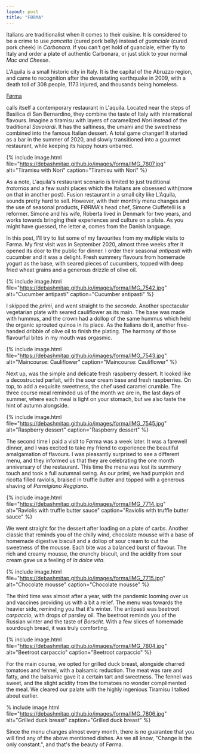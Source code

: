 ```yaml
---
layout: post
title: "FØRMA"
---
```


Italians are traditionalist when it comes to their cuisine. It is considered to be a crime to use *pancetta* (cured pork belly) instead of *guanciale* (cured pork cheek)
in *Carbonara*. If you can't get hold of guanciale, either fly to Italy and order a plate of authentic Carbonara, or just stick to your normal *Mac and Cheese*.

L'Aquila is a small historic city in Italy. It is the capital of the Abruzzo region, and came to recognition after the devastating earthquake in 2009, with a death toll of 308 people, 1173 injured, and thousands being homeless. 

<a href="https://www.formarestaurant.it">Førma</a></p> calls itself a contemporary restaurant in L'aquila. Located near the steps of Basilica di San Bernardino, they combine the taste of Italy with international flavours. Imagine a tiramisu with layers of caramelized *Nori* instead of the traditional *Savoiardi*. It has the saltiness, the umami and the sweetness combined into the famous Italian dessert. A total game changer! It started as a bar in the summer of 2020, and slowly transitioned into a gourmet restaurant, while keeping its happy hours unbarred.

{% 
include image.html 
file="https://debashmitap.github.io/images/forma/IMG_7807.jpg" 
alt="Tiramisu with Nori" 
caption="Tiramisu with Nori" 
%}

As a note, L'aquila's restaurant scenario is limited to just traditional *tratorrias* and a few sushi places which the Italians are obsessed with(more on that in another post).
Fusion restaurant in a small city like L'Aquila, sounds pretty hard to sell. 
However, with their monthly menu changes and the use of seasonal products, FØRMA's head chef, Simone Ciuffetelli is a reformer. Simone and his wife, Roberta lived in Denmark for two years,
and works towards bringing their experiences and culture on a plate. As you might have guessed, the letter ø, comes from the Danish language. 


In this post, I'll try to list some of my favourites from my multiple visits to Førma. My first visit was in September 2020, almost three weeks after it opened its door to the public for dinner. I order their seasonal *antipasti* with cucumber and it was a delight. Fresh summery flavours from homemade yogurt as the base, with seared pieces of cucumbers, topped with deep fried wheat grains and a generous drizzle of olive oil. 

{% 
include image.html 
file="https://debashmitap.github.io/images/forma/IMG_7542.jpg" 
alt="Cucumber antipasti" 
caption="Cucumber antipasti" 
%}

I skipped the *primi*, and went straight to the *secondo*. Another spectacular vegetarian plate with seared cauliflower as its main. The base was made with hummus, and the crown had a dollop of the same hummus which held the organic sprouted quinoa in its place. As the Italians do it, another free-handed dribble of olive oil to finish the plating. The harmony of those flavourful bites in my mouth was orgasmic.

{% 
include image.html 
file="https://debashmitap.github.io/images/forma/IMG_7543.jpg" 
alt="Maincourse: Cauliflower" 
caption="Maincourse: Cauliflower" 
%}

Next up, was the simple and delicate fresh raspberry dessert. It looked like a decostructed parfait, with the sour cream base and fresh raspberries. On top, to add a exquisite sweetness, the chef used caramel crumble. The three course meal reminded us of the month we are in, the last days of summer, where each meal is light on your stomach, but we also taste the hint of autumn alongside. 


{% 
include image.html 
file="https://debashmitap.github.io/images/forma/IMG_7545.jpg" 
alt="Raspberry dessert" 
caption="Raspberry dessert" 
%}

The second time I paid a visit to Førma was a week later. It was a farewell dinner, and I was excited to take my friend to experience the beautiful amalgamation of flavours. I was pleasantly surprised to see a different menu, and they informed us that they are celebrating the one month anniversary of the restaurant. This time the menu was lost its summery touch and took a full autumnal swing. As our primi, we had pumpkin and ricotta filled raviolis, braised in truffle butter and topped with a generous shaving of *Parmigiano Reggiano*. 

{% 
include image.html 
file="https://debashmitap.github.io/images/forma/IMG_7714.jpg" 
alt="Raviolis with truffle butter sauce" 
caption="Raviolis with truffle butter sauce" 
%}

We went straight for the dessert after loading on a plate of carbs. Another classic that reminds you of the chilly wind, chocolate mousse with a base of homemade digestive biscuit and a dollop of sour cream to cut the sweetness of the mousse. Each bite was a balanced burst of flavour. The rich and creamy mousse, the crunchy biscuit, and the acidity from sour cream gave us a feeling of *la dolce vita*.


{% 
include image.html 
file="https://debashmitap.github.io/images/forma/IMG_7715.jpg" 
alt="Chocolate mousse" 
caption="Chocolate mousse" 
%}

The third time was almost after a year, with the pandemic looming over us and vaccines providing us with a bit a relief. The menu was towards the heavier side, reminding you that it's winter. The antipasti was beetroot *carpaccio*, with drops of parsley oil. The beetroot reminds you of the Russian winter and the taste of *Borscht*. With a few slices of homemade sourdough bread, it was truly comforting.

{% 
include image.html 
file="https://debashmitap.github.io/images/forma/IMG_7804.jpg" 
alt="Beetroot carpaccio" 
caption="Beetroot carpaccio" 
%}

For the main course, we opted for grilled duck breast, alongside charred tomatoes and fennel, with a balsamic reduction. The meat was rare and fatty, and the balsamic gave it a certain tart and sweetness. The fennel was sweet, and the slight acidity from the tomatoes no wonder complimented the meal. We cleared our palate with the highly ingenious Tiramisu I talked about earlier.


% 
include image.html 
file="https://debashmitap.github.io/images/forma/IMG_7806.jpg" 
alt="Grilled duck breast" 
caption="Grilled duck breast" 
%}


Since the menu changes almost every month, there is no guarantee that you will find any of the above mentioned dishes. As we all know, "Change is the only constant.", and that's the beauty of Førma. 

